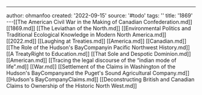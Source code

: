 ---
author: ohmanfoo
created: '2022-09-15'
source: '#todo'
tags: ''
title: '1869'
---[[The American Civil War in the Making of Canadian Confederation.md]]
[[1869.md]]
[[The Leviathan of the North.md]]
[[Environmental Politics and Traditional Ecological Knowledge in Modern North America.md]]
[[2022.md]]
[[Laughing at Treaties.md]]
[[America.md]]
[[Canadian.md]]
[[The Role of the Hudson's BayCompanyin Pacific Northwest History.md]]
[[A TreatyRight to Education.md]]
[[That Sole and Despotic Dominion.md]]
[[American.md]]
[[Tracing the legal discourse of the “indian mode of life”.md]]
[[War.md]]
[[Settlement of the Claims in Washington of the Hudson's BayCompanyand the Puget's Sound Agricultural Company.md]]
[[Hudson's BayCompanyClaims.md]]
[[Deconstructing British and Canadian Claims to Ownership of the Historic North West.md]]
